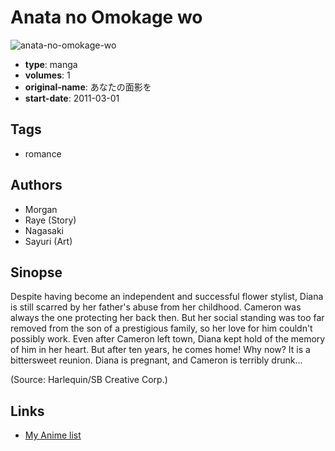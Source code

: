 # Anata no Omokage wo

![anata-no-omokage-wo](https://cdn.myanimelist.net/images/manga/3/229900.jpg)

-   **type**: manga
-   **volumes**: 1
-   **original-name**: あなたの面影を
-   **start-date**: 2011-03-01

## Tags

-   romance

## Authors

-   Morgan
-   Raye (Story)
-   Nagasaki
-   Sayuri (Art)

## Sinopse

Despite having become an independent and successful flower stylist, Diana is still scarred by her father's abuse from her childhood. Cameron was always the one protecting her back then. But her social standing was too far removed from the son of a prestigious family, so her love for him couldn't possibly work. Even after Cameron left town, Diana kept hold of the memory of him in her heart. But after ten years, he comes home! Why now? It is a bittersweet reunion. Diana is pregnant, and Cameron is terribly drunk...

(Source: Harlequin/SB Creative Corp.)

## Links

-   [My Anime list](https://myanimelist.net/manga/126203/Anata_no_Omokage_wo)
